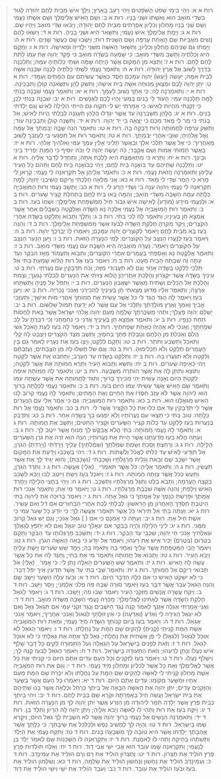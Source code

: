 > רות א א: וַיְהִי בִּימֵי שְׁפֹט הַשֹּׁפְטִים וַיְהִי רָעָב בָּאָרֶץ; וַיֵּלֶךְ אִישׁ מִבֵּית לֶחֶם יְהוּדָה לָגוּר בִּשְׂדֵי מוֹאָב הוּא וְאִשְׁתּוֹ וּשְׁנֵי בָנָיו.
> רות א ב: וְשֵׁם הָאִישׁ אֱלִימֶלֶךְ וְשֵׁם אִשְׁתּוֹ נָעֳמִי וְשֵׁם שְׁנֵי בָנָיו מַחְלוֹן וְכִלְיוֹן אֶפְרָתִים מִבֵּית לֶחֶם יְהוּדָה; וַיָּבֹאוּ שְׂדֵי מוֹאָב וַיִּהְיוּ שָׁם.
> רות א ג: וַיָּמָת אֱלִימֶלֶךְ אִישׁ נָעֳמִי; וַתִּשָּׁאֵר הִיא וּשְׁנֵי בָנֶיהָ.
> רות א ד: וַיִּשְׂאוּ לָהֶם נָשִׁים מֹאֲבִיּוֹת שֵׁם הָאַחַת עָרְפָּה וְשֵׁם הַשֵּׁנִית רוּת; וַיֵּשְׁבוּ שָׁם כְּעֶשֶׂר שָׁנִים.
> רות א ה: וַיָּמֻתוּ גַם שְׁנֵיהֶם מַחְלוֹן וְכִלְיוֹן; וַתִּשָּׁאֵר הָאִשָּׁה מִשְּׁנֵי יְלָדֶיהָ וּמֵאִישָׁהּ.
> רות א ו: וַתָּקָם הִיא וְכַלֹּתֶיהָ וַתָּשָׁב מִשְּׂדֵי מוֹאָב:  כִּי שָׁמְעָה בִּשְׂדֵה מוֹאָב כִּי פָקַד יְהוָה אֶת עַמּוֹ לָתֵת לָהֶם לָחֶם.
> רות א ז: וַתֵּצֵא מִן הַמָּקוֹם אֲשֶׁר הָיְתָה שָּׁמָּה וּשְׁתֵּי כַלּוֹתֶיהָ עִמָּהּ; וַתֵּלַכְנָה בַדֶּרֶךְ לָשׁוּב אֶל אֶרֶץ יְהוּדָה.
> רות א ח: וַתֹּאמֶר נָעֳמִי לִשְׁתֵּי כַלֹּתֶיהָ לֵכְנָה שֹּׁבְנָה אִשָּׁה לְבֵית אִמָּהּ; יַעַשׂה (יַעַשׂ) יְהוָה עִמָּכֶם חֶסֶד כַּאֲשֶׁר עֲשִׂיתֶם עִם הַמֵּתִים וְעִמָּדִי.
> רות א ט: יִתֵּן יְהוָה לָכֶם וּמְצֶאןָ מְנוּחָה אִשָּׁה בֵּית אִישָׁהּ; וַתִּשַּׁק לָהֶן וַתִּשֶּׂאנָה קוֹלָן וַתִּבְכֶּינָה.
> רות א י: וַתֹּאמַרְנָה לָּהּ:  כִּי אִתָּךְ נָשׁוּב לְעַמֵּךְ.
> רות א יא: וַתֹּאמֶר נָעֳמִי שֹׁבְנָה בְנֹתַי לָמָּה תֵלַכְנָה עִמִּי:  הַעוֹד לִי בָנִים בְּמֵעַי וְהָיוּ לָכֶם לַאֲנָשִׁים.
> רות א יב: שֹׁבְנָה בְנֹתַי לֵכְןָ כִּי זָקַנְתִּי מִהְיוֹת לְאִישׁ:  כִּי אָמַרְתִּי יֶשׁ לִי תִקְוָה גַּם הָיִיתִי הַלַּיְלָה לְאִישׁ וְגַם יָלַדְתִּי בָנִים.
> רות א יג: הֲלָהֵן תְּשַׂבֵּרְנָה עַד אֲשֶׁר יִגְדָּלוּ הֲלָהֵן תֵּעָגֵנָה לְבִלְתִּי הֱיוֹת לְאִישׁ; אַל בְּנֹתַי כִּי מַר לִי מְאֹד מִכֶּם כִּי יָצְאָה בִי יַד יְהוָה.
> רות א יד: וַתִּשֶּׂנָה קוֹלָן וַתִּבְכֶּינָה עוֹד; וַתִּשַּׁק עָרְפָּה לַחֲמוֹתָהּ וְרוּת דָּבְקָה בָּהּ.
> רות א טו: וַתֹּאמֶר הִנֵּה שָׁבָה יְבִמְתֵּךְ אֶל עַמָּהּ וְאֶל אֱלֹהֶיהָ; שׁוּבִי אַחֲרֵי יְבִמְתֵּךְ.
> רות א טז: וַתֹּאמֶר רוּת אַל תִּפְגְּעִי בִי לְעָזְבֵךְ לָשׁוּב מֵאַחֲרָיִךְ:  כִּי אֶל אֲשֶׁר תֵּלְכִי אֵלֵךְ וּבַאֲשֶׁר תָּלִינִי אָלִין עַמֵּךְ עַמִּי וֵאלֹהַיִךְ אֱלֹהָי.
> רות א יז: בַּאֲשֶׁר תָּמוּתִי אָמוּת וְשָׁם אֶקָּבֵר; כֹּה יַעֲשֶׂה יְהוָה לִי וְכֹה יוֹסִיף כִּי הַמָּוֶת יַפְרִיד בֵּינִי וּבֵינֵךְ.
> רות א יח: וַתֵּרֶא כִּי מִתְאַמֶּצֶת הִיא לָלֶכֶת אִתָּהּ; וַתֶּחְדַּל לְדַבֵּר אֵלֶיהָ.
> רות א יט: וַתֵּלַכְנָה שְׁתֵּיהֶם עַד בּוֹאָנָה בֵּית לָחֶם; וַיְהִי כְּבוֹאָנָה בֵּית לֶחֶם וַתֵּהֹם כָּל הָעִיר עֲלֵיהֶן וַתֹּאמַרְנָה הֲזֹאת נָעֳמִי.
> רות א כ: וַתֹּאמֶר אֲלֵיהֶן אַל תִּקְרֶאנָה לִי נָעֳמִי:  קְרֶאןָ לִי מָרָא כִּי הֵמַר שַׁדַּי לִי מְאֹד.
> רות א כא: אֲנִי מְלֵאָה הָלַכְתִּי וְרֵיקָם הֱשִׁיבַנִי יְהוָה; לָמָּה תִקְרֶאנָה לִי נָעֳמִי וַיהוָה עָנָה בִי וְשַׁדַּי הֵרַע לִי.
> רות א כב: וַתָּשָׁב נָעֳמִי וְרוּת הַמּוֹאֲבִיָּה כַלָּתָהּ עִמָּהּ הַשָּׁבָה מִשְּׂדֵי מוֹאָב; וְהֵמָּה בָּאוּ בֵּית לֶחֶם בִּתְחִלַּת קְצִיר שְׂעֹרִים.
> רות ב א: וּלְנָעֳמִי מֹידָע (מוֹדָע) לְאִישָׁהּ אִישׁ גִּבּוֹר חַיִל מִמִּשְׁפַּחַת אֱלִימֶלֶךְ:  וּשְׁמוֹ בֹּעַז.
> רות ב ב: וַתֹּאמֶר רוּת הַמּוֹאֲבִיָּה אֶל נָעֳמִי אֵלְכָה נָּא הַשָּׂדֶה וַאֲלַקֳּטָה בַשִּׁבֳּלִים אַחַר אֲשֶׁר אֶמְצָא חֵן בְּעֵינָיו; וַתֹּאמֶר לָהּ לְכִי בִתִּי.
> רות ב ג: וַתֵּלֶךְ וַתָּבוֹא וַתְּלַקֵּט בַּשָּׂדֶה אַחֲרֵי הַקֹּצְרִים; וַיִּקֶר מִקְרֶהָ חֶלְקַת הַשָּׂדֶה לְבֹעַז אֲשֶׁר מִמִּשְׁפַּחַת אֱלִימֶלֶךְ.
> רות ב ד: וְהִנֵּה בֹעַז בָּא מִבֵּית לֶחֶם וַיֹּאמֶר לַקּוֹצְרִים יְהוָה עִמָּכֶם; וַיֹּאמְרוּ לוֹ יְבָרֶכְךָ יְהוָה.
> רות ב ה: וַיֹּאמֶר בֹּעַז לְנַעֲרוֹ הַנִּצָּב עַל הַקּוֹצְרִים:  לְמִי הַנַּעֲרָה הַזֹּאת.
> רות ב ו: וַיַּעַן הַנַּעַר הַנִּצָּב עַל הַקּוֹצְרִים וַיֹּאמַר:  נַעֲרָה מוֹאֲבִיָּה הִיא הַשָּׁבָה עִם נָעֳמִי מִשְּׂדֵי מוֹאָב.
> רות ב ז: וַתֹּאמֶר אֲלַקֳּטָה נָּא וְאָסַפְתִּי בָעֳמָרִים אַחֲרֵי הַקּוֹצְרִים; וַתָּבוֹא וַתַּעֲמוֹד מֵאָז הַבֹּקֶר וְעַד עַתָּה זֶה שִׁבְתָּהּ הַבַּיִת מְעָט.
> רות ב ח: וַיֹּאמֶר בֹּעַז אֶל רוּת הֲלוֹא שָׁמַעַתְּ בִּתִּי אַל תֵּלְכִי לִלְקֹט בְּשָׂדֶה אַחֵר וְגַם לֹא תַעֲבוּרִי מִזֶּה; וְכֹה תִדְבָּקִין עִם נַעֲרֹתָי.
> רות ב ט: עֵינַיִךְ בַּשָּׂדֶה אֲשֶׁר יִקְצֹרוּן וְהָלַכְתְּ אַחֲרֵיהֶן הֲלוֹא צִוִּיתִי אֶת הַנְּעָרִים לְבִלְתִּי נָגְעֵךְ; וְצָמִת וְהָלַכְתְּ אֶל הַכֵּלִים וְשָׁתִית מֵאֲשֶׁר יִשְׁאֲבוּן הַנְּעָרִים.
> רות ב י: וַתִּפֹּל עַל פָּנֶיהָ וַתִּשְׁתַּחוּ אָרְצָה; וַתֹּאמֶר אֵלָיו מַדּוּעַ מָצָאתִי חֵן בְּעֵינֶיךָ לְהַכִּירֵנִי וְאָנֹכִי נָכְרִיָּה.
> רות ב יא: וַיַּעַן בֹּעַז וַיֹּאמֶר לָהּ הֻגֵּד הֻגַּד לִי כֹּל אֲשֶׁר עָשִׂית אֶת חֲמוֹתֵךְ אַחֲרֵי מוֹת אִישֵׁךְ; וַתַּעַזְבִי אָבִיךְ וְאִמֵּךְ וְאֶרֶץ מוֹלַדְתֵּךְ וַתֵּלְכִי אֶל עַם אֲשֶׁר לֹא יָדַעַתְּ תְּמוֹל שִׁלְשׁוֹם.
> רות ב יב: יְשַׁלֵּם יְהוָה פָּעֳלֵךְ; וּתְהִי מַשְׂכֻּרְתֵּךְ שְׁלֵמָה מֵעִם יְהוָה אֱלֹהֵי יִשְׂרָאֵל אֲשֶׁר בָּאת לַחֲסוֹת תַּחַת כְּנָפָיו.
> רות ב יג: וַתֹּאמֶר אֶמְצָא חֵן בְּעֵינֶיךָ אֲדֹנִי כִּי נִחַמְתָּנִי וְכִי דִבַּרְתָּ עַל לֵב שִׁפְחָתֶךָ; וְאָנֹכִי לֹא אֶהְיֶה כְּאַחַת שִׁפְחֹתֶיךָ.
> רות ב יד: וַיֹּאמֶר לָה בֹעַז לְעֵת הָאֹכֶל גֹּשִׁי הֲלֹם וְאָכַלְתְּ מִן הַלֶּחֶם וְטָבַלְתְּ פִּתֵּךְ בַּחֹמֶץ; וַתֵּשֶׁב מִצַּד הַקֹּצְרִים וַיִּצְבָּט לָהּ קָלִי וַתֹּאכַל וַתִּשְׂבַּע וַתֹּתַר.
> רות ב טו: וַתָּקָם לְלַקֵּט; וַיְצַו בֹּעַז אֶת נְעָרָיו לֵאמֹר גַּם בֵּין הָעֳמָרִים תְּלַקֵּט וְלֹא תַכְלִימוּהָ.
> רות ב טז: וְגַם שֹׁל תָּשֹׁלּוּ לָהּ מִן הַצְּבָתִים; וַעֲזַבְתֶּם וְלִקְּטָה וְלֹא תִגְעֲרוּ בָהּ.
> רות ב יז: וַתְּלַקֵּט בַּשָּׂדֶה עַד הָעָרֶב; וַתַּחְבֹּט אֵת אֲשֶׁר לִקֵּטָה וַיְהִי כְּאֵיפָה שְׂעֹרִים.
> רות ב יח: וַתִּשָּׂא וַתָּבוֹא הָעִיר וַתֵּרֶא חֲמוֹתָהּ אֵת אֲשֶׁר לִקֵּטָה; וַתּוֹצֵא וַתִּתֶּן לָהּ אֵת אֲשֶׁר הוֹתִרָה מִשָּׂבְעָהּ.
> רות ב יט: וַתֹּאמֶר לָהּ חֲמוֹתָהּ אֵיפֹה לִקַּטְתְּ הַיּוֹם וְאָנָה עָשִׂית יְהִי מַכִּירֵךְ בָּרוּךְ; וַתַּגֵּד לַחֲמוֹתָהּ אֵת אֲשֶׁר עָשְׂתָה עִמּוֹ וַתֹּאמֶר שֵׁם הָאִישׁ אֲשֶׁר עָשִׂיתִי עִמּוֹ הַיּוֹם בֹּעַז.
> רות ב כ: וַתֹּאמֶר נָעֳמִי לְכַלָּתָהּ בָּרוּךְ הוּא לַיהוָה אֲשֶׁר לֹא עָזַב חַסְדּוֹ אֶת הַחַיִּים וְאֶת הַמֵּתִים; וַתֹּאמֶר לָהּ נָעֳמִי קָרוֹב לָנוּ הָאִישׁ מִגֹּאֲלֵנוּ הוּא.
> רות ב כא: וַתֹּאמֶר רוּת הַמּוֹאֲבִיָּה:  גַּם כִּי אָמַר אֵלַי עִם הַנְּעָרִים אֲשֶׁר לִי תִּדְבָּקִין עַד אִם כִּלּוּ אֵת כָּל הַקָּצִיר אֲשֶׁר לִי.
> רות ב כב: וַתֹּאמֶר נָעֳמִי אֶל רוּת כַּלָּתָהּ:  טוֹב בִּתִּי כִּי תֵצְאִי עִם נַעֲרוֹתָיו וְלֹא יִפְגְּעוּ בָךְ בְּשָׂדֶה אַחֵר.
> רות ב כג: וַתִּדְבַּק בְּנַעֲרוֹת בֹּעַז לְלַקֵּט עַד כְּלוֹת קְצִיר הַשְּׂעֹרִים וּקְצִיר הַחִטִּים; וַתֵּשֶׁב אֶת חֲמוֹתָהּ.
> רות ג א: וַתֹּאמֶר לָהּ נָעֳמִי חֲמוֹתָהּ:  בִּתִּי הֲלֹא אֲבַקֶּשׁ לָךְ מָנוֹחַ אֲשֶׁר יִיטַב לָךְ.
> רות ג ב: וְעַתָּה הֲלֹא בֹעַז מֹדַעְתָּנוּ אֲשֶׁר הָיִית אֶת נַעֲרוֹתָיו; הִנֵּה הוּא זֹרֶה אֶת גֹּרֶן הַשְּׂעֹרִים הַלָּיְלָה.
> רות ג ג: וְרָחַצְתְּ וָסַכְתְּ וְשַׂמְתְּ שִׂמְלֹתִַךְ (שִׂמְלֹתַיִךְ) עָלַיִךְ וְיָרַדְתְּי (וְיָרַדְתְּ) הַגֹּרֶן; אַל תִּוָּדְעִי לָאִישׁ עַד כַּלֹּתוֹ לֶאֱכֹל וְלִשְׁתּוֹת.
> רות ג ד: וִיהִי בְשָׁכְבוֹ וְיָדַעַתְּ אֶת הַמָּקוֹם אֲשֶׁר יִשְׁכַּב שָׁם וּבָאת וְגִלִּית מַרְגְּלֹתָיו וְשָׁכָבְתְּי (וְשָׁכָבְתְּ); וְהוּא יַגִּיד לָךְ אֵת אֲשֶׁר תַּעֲשִׂין.
> רות ג ה: וַתֹּאמֶר אֵלֶיהָ:  כֹּל אֲשֶׁר תֹּאמְרִי  ֵ ַ  (אֵלַי) אֶעֱשֶׂה.
> רות ג ו: וַתֵּרֶד הַגֹּרֶן; וַתַּעַשׂ כְּכֹל אֲשֶׁר צִוַּתָּה חֲמוֹתָהּ.
> רות ג ז: וַיֹּאכַל בֹּעַז וַיֵּשְׁתְּ וַיִּיטַב לִבּוֹ וַיָּבֹא לִשְׁכַּב בִּקְצֵה הָעֲרֵמָה; וַתָּבֹא בַלָּט וַתְּגַל מַרְגְּלֹתָיו וַתִּשְׁכָּב.
> רות ג ח: וַיְהִי בַּחֲצִי הַלַּיְלָה וַיֶּחֱרַד הָאִישׁ וַיִּלָּפֵת; וְהִנֵּה אִשָּׁה שֹׁכֶבֶת מַרְגְּלֹתָיו.
> רות ג ט: וַיֹּאמֶר מִי אָתְּ; וַתֹּאמֶר אָנֹכִי רוּת אֲמָתֶךָ וּפָרַשְׂתָּ כְנָפֶךָ עַל אֲמָתְךָ כִּי גֹאֵל אָתָּה.
> רות ג י: וַיֹּאמֶר בְּרוּכָה אַתְּ לַיהוָה בִּתִּי הֵיטַבְתְּ חַסְדֵּךְ הָאַחֲרוֹן מִן הָרִאשׁוֹן:  לְבִלְתִּי לֶכֶת אַחֲרֵי הַבַּחוּרִים אִם דַּל וְאִם עָשִׁיר.
> רות ג יא: וְעַתָּה בִּתִּי אַל תִּירְאִי כֹּל אֲשֶׁר תֹּאמְרִי אֶעֱשֶׂה לָּךְ:  כִּי יוֹדֵעַ כָּל שַׁעַר עַמִּי כִּי אֵשֶׁת חַיִל אָתְּ.
> רות ג יב: וְעַתָּה כִּי אָמְנָם כִּי אם (  ) גֹאֵל אָנֹכִי; וְגַם יֵשׁ גֹּאֵל קָרוֹב מִמֶּנִּי.
> רות ג יג: לִינִי הַלַּיְלָה וְהָיָה בַבֹּקֶר אִם יִגְאָלֵךְ טוֹב יִגְאָל וְאִם לֹא יַחְפֹּץ לְגָאֳלֵךְ וּגְאַלְתִּיךְ אָנֹכִי חַי יְהוָה; שִׁכְבִי עַד הַבֹּקֶר.
> רות ג יד: וַתִּשְׁכַּב מַרְגְּלוֹתָו עַד הַבֹּקֶר וַתָּקָם בְּטֶרֶום (בְּטֶרֶם) יַכִּיר אִישׁ אֶת רֵעֵהוּ; וַיֹּאמֶר אַל יִוָּדַע כִּי בָאָה הָאִשָּׁה הַגֹּרֶן.
> רות ג טו: וַיֹּאמֶר הָבִי הַמִּטְפַּחַת אֲשֶׁר עָלַיִךְ וְאֶחֳזִי בָהּ וַתֹּאחֶז בָּהּ; וַיָּמָד שֵׁשׁ שְׂעֹרִים וַיָּשֶׁת עָלֶיהָ וַיָּבֹא הָעִיר.
> רות ג טז: וַתָּבוֹא אֶל חֲמוֹתָהּ וַתֹּאמֶר מִי אַתְּ בִּתִּי; וַתַּגֶּד לָהּ אֵת כָּל אֲשֶׁר עָשָׂה לָהּ הָאִישׁ.
> רות ג יז: וַתֹּאמֶר שֵׁשׁ הַשְּׂעֹרִים הָאֵלֶּה נָתַן לִי:  כִּי אָמַר  ֵ ַ  (אֵלַי) אַל תָּבוֹאִי רֵיקָם אֶל חֲמוֹתֵךְ.
> רות ג יח: וַתֹּאמֶר שְׁבִי בִתִּי עַד אֲשֶׁר תֵּדְעִין אֵיךְ יִפֹּל דָּבָר:  כִּי לֹא יִשְׁקֹט הָאִישׁ כִּי אִם כִּלָּה הַדָּבָר הַיּוֹם.
> רות ד א: וּבֹעַז עָלָה הַשַּׁעַר וַיֵּשֶׁב שָׁם וְהִנֵּה הַגֹּאֵל עֹבֵר אֲשֶׁר דִּבֶּר בֹּעַז וַיֹּאמֶר סוּרָה שְׁבָה פֹּה פְּלֹנִי אַלְמֹנִי; וַיָּסַר וַיֵּשֵׁב.
> רות ד ב: וַיִּקַּח עֲשָׂרָה אֲנָשִׁים מִזִּקְנֵי הָעִיר וַיֹּאמֶר שְׁבוּ פֹה; וַיֵּשֵׁבוּ.
> רות ד ג: וַיֹּאמֶר לַגֹּאֵל חֶלְקַת הַשָּׂדֶה אֲשֶׁר לְאָחִינוּ לֶאֱלִימֶלֶךְ:  מָכְרָה נָעֳמִי הַשָּׁבָה מִשְּׂדֵה מוֹאָב.
> רות ד ד: וַאֲנִי אָמַרְתִּי אֶגְלֶה אָזְנְךָ לֵאמֹר קְנֵה נֶגֶד הַיֹּשְׁבִים וְנֶגֶד זִקְנֵי עַמִּי אִם תִּגְאַל גְּאָל וְאִם לֹא יִגְאַל הַגִּידָה לִּי וְאֵדְעָ (וְאֵדְעָה) כִּי אֵין זוּלָתְךָ לִגְאוֹל וְאָנֹכִי אַחֲרֶיךָ; וַיֹּאמֶר אָנֹכִי אֶגְאָל.
> רות ד ה: וַיֹּאמֶר בֹּעַז בְּיוֹם קְנוֹתְךָ הַשָּׂדֶה מִיַּד נָעֳמִי; וּמֵאֵת רוּת הַמּוֹאֲבִיָּה אֵשֶׁת הַמֵּת קָנִיתָי (קָנִיתָ) לְהָקִים שֵׁם הַמֵּת עַל נַחֲלָתוֹ.
> רות ד ו: וַיֹּאמֶר הַגֹּאֵל לֹא אוּכַל לִגְאָול (לִגְאָל) לִי פֶּן אַשְׁחִית אֶת נַחֲלָתִי; גְּאַל לְךָ אַתָּה אֶת גְּאֻלָּתִי כִּי לֹא אוּכַל לִגְאֹל.
> רות ד ז: וְזֹאת לְפָנִים בְּיִשְׂרָאֵל עַל הַגְּאֻלָּה וְעַל הַתְּמוּרָה לְקַיֵּם כָּל דָּבָר שָׁלַף אִישׁ נַעֲלוֹ וְנָתַן לְרֵעֵהוּ; וְזֹאת הַתְּעוּדָה בְּיִשְׂרָאֵל.
> רות ד ח: וַיֹּאמֶר הַגֹּאֵל לְבֹעַז קְנֵה לָךְ; וַיִּשְׁלֹף נַעֲלוֹ.
> רות ד ט: וַיֹּאמֶר בֹּעַז לַזְּקֵנִים וְכָל הָעָם עֵדִים אַתֶּם הַיּוֹם כִּי קָנִיתִי אֶת כָּל אֲשֶׁר לֶאֱלִימֶלֶךְ וְאֵת כָּל אֲשֶׁר לְכִלְיוֹן וּמַחְלוֹן מִיַּד נָעֳמִי.
> רות ד י: וְגַם אֶת רוּת הַמֹּאֲבִיָּה אֵשֶׁת מַחְלוֹן קָנִיתִי לִי לְאִשָּׁה לְהָקִים שֵׁם הַמֵּת עַל נַחֲלָתוֹ וְלֹא יִכָּרֵת שֵׁם הַמֵּת מֵעִם אֶחָיו וּמִשַּׁעַר מְקוֹמוֹ:  עֵדִים אַתֶּם הַיּוֹם.
> רות ד יא: וַיֹּאמְרוּ כָּל הָעָם אֲשֶׁר בַּשַּׁעַר וְהַזְּקֵנִים עֵדִים; יִתֵּן יְהוָה אֶת הָאִשָּׁה הַבָּאָה אֶל בֵּיתֶךָ כְּרָחֵל וּכְלֵאָה אֲשֶׁר בָּנוּ שְׁתֵּיהֶם אֶת בֵּית יִשְׂרָאֵל וַעֲשֵׂה חַיִל בְּאֶפְרָתָה וּקְרָא שֵׁם בְּבֵית לָחֶם.
> רות ד יב: וִיהִי בֵיתְךָ כְּבֵית פֶּרֶץ אֲשֶׁר יָלְדָה תָמָר לִיהוּדָה מִן הַזֶּרַע אֲשֶׁר יִתֵּן יְהוָה לְךָ מִן הַנַּעֲרָה הַזֹּאת.
> רות ד יג: וַיִּקַּח בֹּעַז אֶת רוּת וַתְּהִי לוֹ לְאִשָּׁה וַיָּבֹא אֵלֶיהָ; וַיִּתֵּן יְהוָה לָהּ הֵרָיוֹן וַתֵּלֶד בֵּן.
> רות ד יד: וַתֹּאמַרְנָה הַנָּשִׁים אֶל נָעֳמִי בָּרוּךְ יְהוָה אֲשֶׁר לֹא הִשְׁבִּית לָךְ גֹּאֵל הַיּוֹם; וְיִקָּרֵא שְׁמוֹ בְּיִשְׂרָאֵל.
> רות ד טו: וְהָיָה לָךְ לְמֵשִׁיב נֶפֶשׁ וּלְכַלְכֵּל אֶת שֵׂיבָתֵךְ:  כִּי כַלָּתֵךְ אֲשֶׁר אֲהֵבַתֶךְ יְלָדַתּוּ אֲשֶׁר הִיא טוֹבָה לָךְ מִשִּׁבְעָה בָּנִים.
> רות ד טז: וַתִּקַּח נָעֳמִי אֶת הַיֶּלֶד וַתְּשִׁתֵהוּ בְחֵיקָהּ וַתְּהִי לוֹ לְאֹמֶנֶת.
> רות ד יז: וַתִּקְרֶאנָה לוֹ הַשְּׁכֵנוֹת שֵׁם לֵאמֹר יֻלַּד בֵּן לְנָעֳמִי; וַתִּקְרֶאנָה שְׁמוֹ עוֹבֵד הוּא אֲבִי יִשַׁי אֲבִי דָוִד.
> רות ד יח: וְאֵלֶּה תּוֹלְדוֹת פָּרֶץ פֶּרֶץ הוֹלִיד אֶת חֶצְרוֹן.
> רות ד יט: וְחֶצְרוֹן הוֹלִיד אֶת רָם וְרָם הוֹלִיד אֶת עַמִּינָדָב.
> רות ד כ: וְעַמִּינָדָב הוֹלִיד אֶת נַחְשׁוֹן וְנַחְשׁוֹן הוֹלִיד אֶת שַׂלְמָה.
> רות ד כא: וְשַׂלְמוֹן הוֹלִיד אֶת בֹּעַז וּבֹעַז הוֹלִיד אֶת עוֹבֵד.
> רות ד כב: וְעֹבֵד הוֹלִיד אֶת יִשָׁי וְיִשַׁי הוֹלִיד אֶת דָּוִד.

